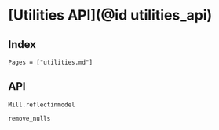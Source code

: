 # [Utilities API](@id utilities_api)

## Index
```@index
Pages = ["utilities.md"]
```

## API
```@docs
Mill.reflectinmodel

remove_nulls
```
